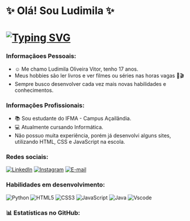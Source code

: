 # ✨ Olá! Sou Ludimila ✨

# [![Typing SVG](https://readme-typing-svg.herokuapp.com/?color=459a96&size=35&center=true&vCenter=true&width=1000&lines=Seja+bem+vinda(o)+ao+meu+perfil+do+GitHub!+:%29)](https://git.io/typing-svg) 


### Informaçãoes Pessoais:
- ☺️ Me chamo Ludimila Oliveira Vitor, tenho 17 anos.
- Meus hobbies são ler livros e ver filmes ou séries nas horas vagas 📘🎬
- Sempre busco desenvolver cada vez mais novas habilidades e conhecimentos.
  
### Informações Profissionais:
- 📚 Sou estudante do IFMA - Campus Açailândia.
- 💻 Atualmente cursando Informática.
- Não possuo muita experiência, porém já desenvolvi alguns sites, utilizando HTML, CSS e JavaScript na escola.

### Redes sociais:
[![LinkedIn](https://img.shields.io/badge/LinkedIn-100000?style=for-the-badge&logo=linkedin&logoColor=459a96)](https://www.linkedin.com/in/ludimila-oliveira-vitor-713a15268/)
[![Instagram](https://img.shields.io/badge/-Instagram-100000?style=for-the-badge&logo=instagram&logoColor=459a96)](https://www.instagram.com/ludyyoliveiraaa/)
[![E-mail](https://img.shields.io/badge/-Email-000?style=for-the-badge&logo=gmail&logoColor=459a96)](mailto:ludimilaoliveiraop@gmail.com)


### Habilidades em desenvolvimento:
![Python](https://img.shields.io/badge/Python-000?style=for-the-badge&logo=python&logoColor=459a96)
![HTML5](https://img.shields.io/badge/HTML-000?style=for-the-badge&logo=html5&logoColor=459a96)
![CSS3](https://img.shields.io/badge/CSS3-000?style=for-the-badge&logo=css3&logoColor=459a96)
![JavaScript](https://img.shields.io/badge/JavaScript-000?style=for-the-badge&logo=javascript&logoColor=459a96)
![Java](https://img.shields.io/badge/java-000.svg?style=for-the-badge&logo=openjdk&logoColor=459a96)
![Vscode](https://img.shields.io/badge/Vscode-000?style=for-the-badge&logo=visual-studio-code&logoColor=459a96)


###  📊 Estatísticas no GitHub:
